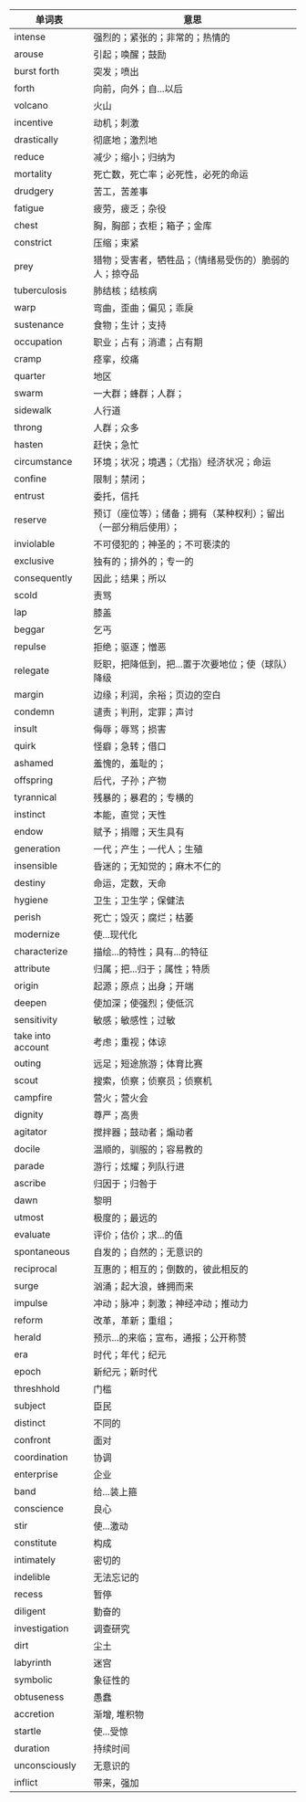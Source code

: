 | 单词表 | 意思 |
|-------|------|
| intense | 强烈的；紧张的；非常的；热情的 |
| arouse | 引起；唤醒；鼓励 |
| burst forth | 突发；喷出 |
| forth | 向前，向外；自...以后 |
| volcano | 火山 |
| incentive | 动机；刺激 |
| drastically | 彻底地；激烈地 |
| reduce | 减少；缩小；归纳为 |
| mortality | 死亡数，死亡率；必死性，必死的命运 |
| drudgery | 苦工，苦差事 |
| fatigue | 疲劳，疲乏；杂役 |
| chest | 胸，胸部；衣柜；箱子；金库 |
| constrict | 压缩；束紧 |
| prey | 猎物；受害者，牺牲品；（情绪易受伤的）脆弱的人；掠夺品 |
| tuberculosis | 肺结核；结核病 |
| warp | 弯曲，歪曲；偏见；乖戾 |
| sustenance | 食物；生计；支持 |
| occupation | 职业；占有；消遣；占有期 |
| cramp | 痉挛，绞痛 |
| quarter | 地区 |
| swarm | 一大群；蜂群；人群； |
| sidewalk | 人行道 |
| throng | 人群；众多 |
| hasten | 赶快；急忙 |
| circumstance | 环境；状况；境遇；（尤指）经济状况；命运 |
| confine | 限制；禁闭；|
| entrust | 委托，信托 |
| reserve | 预订（座位等）；储备；拥有（某种权利）；留出（一部分稍后使用）；|
| inviolable | 不可侵犯的；神圣的；不可亵渎的 |
| exclusive | 独有的；排外的；专一的 |
| consequently | 因此；结果；所以 |
| scold | 责骂 |
| lap | 膝盖 |
| beggar | 乞丐 |
| repulse | 拒绝；驱逐；憎恶 |
| relegate | 贬职，把降低到，把...置于次要地位；使（球队）降级 |
| margin | 边缘；利润，余裕；页边的空白 |
| condemn | 谴责；判刑，定罪；声讨 |
| insult | 侮辱；辱骂；损害 |
| quirk | 怪癖；急转；借口 |
| ashamed | 羞愧的，羞耻的；|
| offspring | 后代，子孙；产物 |
| tyrannical | 残暴的；暴君的；专横的 |
| instinct | 本能，直觉；天性 |
| endow | 赋予；捐赠；天生具有 |
| generation | 一代；产生；一代人；生殖 |
| insensible | 昏迷的；无知觉的；麻木不仁的 |
| destiny | 命运，定数，天命 |
| hygiene | 卫生；卫生学；保健法 |
| perish | 死亡；毁灭；腐烂；枯萎 |
| modernize | 使...现代化 |
| characterize | 描绘...的特性；具有...的特征 |
| attribute | 归属；把...归于；属性；特质 |
| origin | 起源；原点；出身；开端 |
| deepen | 使加深；使强烈；使低沉 |
| sensitivity | 敏感；敏感性；过敏 |
| take into account | 考虑；重视；体谅 |
| outing | 远足；短途旅游；体育比赛 |
| scout | 搜索，侦察；侦察员；侦察机 |
| campfire | 营火；营火会 |
| dignity | 尊严；高贵 |
| agitator | 搅拌器；鼓动者；煽动者 |
| docile | 温顺的，驯服的；容易教的 |
| parade | 游行；炫耀；列队行进 |
| ascribe | 归因于；归咎于 |
| dawn | 黎明 |
| utmost | 极度的；最远的 |
| evaluate | 评价；估价；求...的值 |
| spontaneous | 自发的；自然的；无意识的 |
| reciprocal | 互惠的；相互的；倒数的，彼此相反的 |
| surge | 汹涌；起大浪，蜂拥而来 |
| impulse | 冲动；脉冲；刺激；神经冲动；推动力 |
| reform | 改革，革新；重组；|
| herald | 预示...的来临；宣布，通报；公开称赞 |
| era | 时代；年代；纪元 |
| epoch | 新纪元；新时代 |
| threshhold | 门槛 |
| subject | 臣民 |
| distinct | 不同的 |
| confront | 面对 |
| coordination | 协调 |
| enterprise | 企业 |
| band | 给...装上箍 |
| conscience | 良心 |
| stir | 使...激动 |
| constitute | 构成 |
| intimately | 密切的 |
| indelible | 无法忘记的 |
| recess | 暂停 |
| diligent | 勤奋的 |
| investigation | 调查研究 |
| dirt | 尘土 |
| labyrinth | 迷宫 |
| symbolic | 象征性的 |
| obtuseness | 愚蠢 |
| accretion | 渐增, 堆积物 |
| startle | 使...受惊 |
| duration | 持续时间 |
| unconsciously | 无意识的 |
| inflict | 带来，强加 |